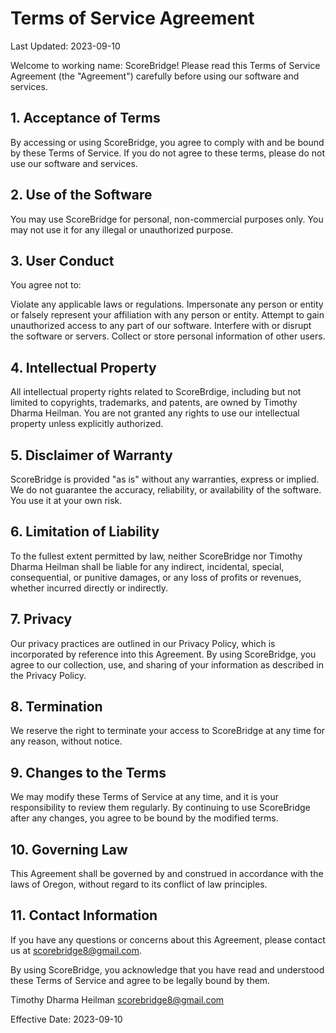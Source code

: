 # Terms of Service Agreement

Last Updated: 2023-09-10

Welcome to working name: ScoreBridge! Please read this Terms of Service Agreement (the "Agreement") carefully before using our software and services.

## 1. Acceptance of Terms

By accessing or using ScoreBridge, you agree to comply with and be bound by these Terms of Service. If you do not agree to these terms, please do not use our software and services.

## 2. Use of the Software

You may use ScoreBridge for personal, non-commercial purposes only. You may not use it for any illegal or unauthorized purpose.

## 3. User Conduct

You agree not to:

Violate any applicable laws or regulations.
Impersonate any person or entity or falsely represent your affiliation with any person or entity.
Attempt to gain unauthorized access to any part of our software.
Interfere with or disrupt the software or servers.
Collect or store personal information of other users.

## 4. Intellectual Property

All intellectual property rights related to ScoreBrdige, including but not limited to copyrights, trademarks, and patents, are owned by Timothy Dharma Heilman. You are not granted any rights to use our intellectual property unless explicitly authorized.

## 5. Disclaimer of Warranty

ScoreBridge is provided "as is" without any warranties, express or implied. We do not guarantee the accuracy, reliability, or availability of the software. You use it at your own risk.

## 6. Limitation of Liability

To the fullest extent permitted by law, neither ScoreBridge nor Timothy Dharma Heilman shall be liable for any indirect, incidental, special, consequential, or punitive damages, or any loss of profits or revenues, whether incurred directly or indirectly.

## 7. Privacy

Our privacy practices are outlined in our Privacy Policy, which is incorporated by reference into this Agreement. By using ScoreBridge, you agree to our collection, use, and sharing of your information as described in the Privacy Policy.

## 8. Termination

We reserve the right to terminate your access to ScoreBridge at any time for any reason, without notice.

## 9. Changes to the Terms

We may modify these Terms of Service at any time, and it is your responsibility to review them regularly. By continuing to use ScoreBridge after any changes, you agree to be bound by the modified terms.

## 10. Governing Law

This Agreement shall be governed by and construed in accordance with the laws of Oregon, without regard to its conflict of law principles.

## 11. Contact Information

If you have any questions or concerns about this Agreement, please contact us at scorebridge8@gmail.com.

By using ScoreBridge, you acknowledge that you have read and understood these Terms of Service and agree to be legally bound by them.

Timothy Dharma Heilman
scorebridge8@gmail.com

Effective Date: 2023-09-10
